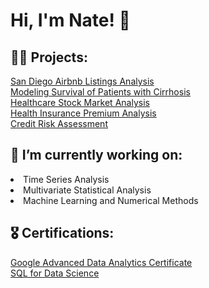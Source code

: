 
<!--
**n8tmps/n8tmps** is a ✨ _special_ ✨ repository because its `README.md` (this file) appears on your GitHub profile.

Here are some ideas to get you started:

- 
- 🌱 I’m currently learning ...
- 👯 I’m looking to collaborate on ...
- 🤔 I’m looking for help with ...
- 💬 Ask me about ...
- 📫 How to reach me: ...
- 😄 Pronouns: ...
- ⚡ Fun fact: ...
-->
<h1>Hi, I'm Nate! 👋</h1>

<div class="section">
  
  <h2>👨‍💻 Projects:</h2>
  <p>
    <a href="https://github.com/n8tmps/airbnb-analysis-sd"> San Diego Airbnb Listings Analysis</a><br>
    <a href="https://github.com/n8tmps/cirrhosis-survival-analysis">Modeling Survival of Patients with Cirrhosis</a><br>
    <a href="https://github.com/n8tmps/heathcare-stock">Healthcare Stock Market Analysis</a><br>
    <a href="https://github.com/n8tmps/insurance-premium">Health Insurance Premium Analysis</a><br>
    <a href="https://github.com/n8tmps/credit-risk-assessment">Credit Risk Assessment</a><br>
  </p>
 </div>

<div class="section">
  <h2>🌱 I’m currently working on:</h2>
  <p>
    <li>Time Series Analysis</li>
    <li> Multivariate Statistical Analysis </li>
    <li>Machine Learning and Numerical Methods</li>
  </p>
</div>
  
<div class="section">
  
  <h2>🎖️ Certifications:</h2>
  <p>
    <a href="https://www.coursera.org/account/accomplishments/specialization/certificate/FCQ3JKKAT87Z">Google Advanced Data Analytics Certificate</a><br>
    <a href="https://www.coursera.org/account/accomplishments/certificate/VLU5YH8582HS">SQL for Data Science</a>
  </p>
</div>

